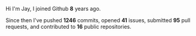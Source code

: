 Hi I'm Jay, I joined Github **8** years ago.

Since then I've pushed **1246** commits, opened **41** issues, submitted **95** pull requests, and contributed to **16** public repositories.
